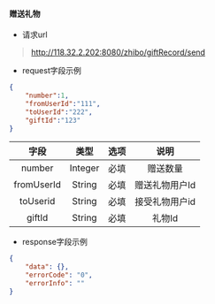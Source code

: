 #### 赠送礼物

* 请求url

> http://118.32.2.202:8080/zhibo/giftRecord/send

* request字段示例

```Json
{
	"number":1,
	"fromUserId":"111",
	"toUserId":"222",
	"giftId":"123"
}
```

| 字段 | 类型 | 选项 | 说明 |
| :---: | :---: | :---: | :---: |
| number | Integer | 必填 | 赠送数量 |
| fromUserId | String | 必填 | 赠送礼物用户Id |
| toUserid | String  | 必填 | 接受礼物用户id |
| giftId | String | 必填 | 礼物Id |



* response字段示例

```Json
{
    "data": {},
    "errorCode": "0",
    "errorInfo": ""
}
```



